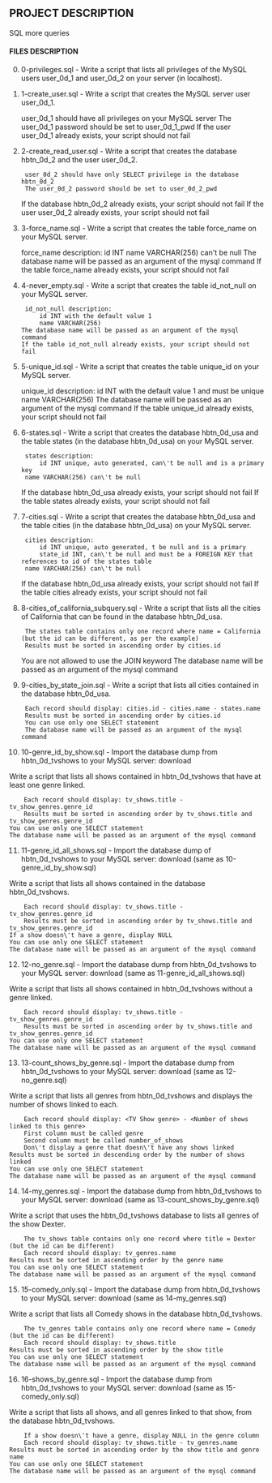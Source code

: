 ## PROJECT DESCRIPTION
SQL more queries

#### FILES DESCRIPTION
0. 0-privileges.sql - Write a script that lists all privileges of the MySQL users user_0d_1 and user_0d_2 on your server (in localhost).

1. 1-create_user.sql - Write a script that creates the MySQL server user user_0d_1.

   	user_0d_1 should have all privileges on your MySQL server
        The user_0d_1 password should be set to user_0d_1_pwd
	If the user user_0d_1 already exists, your script should not fail
	
2. 2-create_read_user.sql - Write a script that creates the database hbtn_0d_2 and the user user_0d_2.

        user_0d_2 should have only SELECT privilege in the database hbtn_0d_2
        The user_0d_2 password should be set to user_0d_2_pwd
	If the database hbtn_0d_2 already exists, your script should not fail
	If the user user_0d_2 already exists, your script should not fail
	
3. 3-force_name.sql - Write a script that creates the table force_name on your MySQL server.

   	force_name description:
            id INT
            name VARCHAR(256) can\'t be null
	The database name will be passed as an argument of the mysql command
	If the table force_name already exists, your script should not fail
	
4. 4-never_empty.sql - Write a script that creates the table id_not_null on your MySQL server.

    	id_not_null description:
            id INT with the default value 1
            name VARCHAR(256)
       The database name will be passed as an argument of the mysql command
       If the table id_not_null already exists, your script should not fail

5. 5-unique_id.sql - Write a script that creates the table unique_id on your MySQL server.

   	unique_id description:
            id INT with the default value 1 and must be unique
            name VARCHAR(256)
       The database name will be passed as an argument of the mysql command
       If the table unique_id already exists, your script should not fail

6. 6-states.sql - Write a script that creates the database hbtn_0d_usa and the table states (in the database hbtn_0d_usa) on your MySQL server.

    	states description:
            id INT unique, auto generated, can\'t be null and is a primary key
	    name VARCHAR(256) can\'t be null
	If the database hbtn_0d_usa already exists, your script should not fail
	If the table states already exists, your script should not fail
			    
7. 7-cities.sql - Write a script that creates the database hbtn_0d_usa and the table cities (in the database hbtn_0d_usa) on your MySQL server.

    	cities description:
            id INT unique, auto generated, t be null and is a primary 
            state_id INT, can\'t be null and must be a FOREIGN KEY that references to id of the states table
	    name VARCHAR(256) can\'t be null
	If the database hbtn_0d_usa already exists, your script should not fail
	If the table cities already exists, your script should not fail
	
8. 8-cities_of_california_subquery.sql - Write a script that lists all the cities of California that can be found in the database hbtn_0d_usa.

        The states table contains only one record where name = California (but the id can be different, as per the example)
        Results must be sorted in ascending order by cities.id
	You are not allowed to use the JOIN keyword
	The database name will be passed as an argument of the mysql command
	
9. 9-cities_by_state_join.sql - Write a script that lists all cities contained in the database hbtn_0d_usa.

        Each record should display: cities.id - cities.name - states.name
        Results must be sorted in ascending order by cities.id
        You can use only one SELECT statement
        The database name will be passed as an argument of the mysql command

10. 10-genre_id_by_show.sql - Import the database dump from hbtn_0d_tvshows to your MySQL server: download

Write a script that lists all shows contained in hbtn_0d_tvshows that have at least one genre linked.

        Each record should display: tv_shows.title - tv_show_genres.genre_id
        Results must be sorted in ascending order by tv_shows.title and tv_show_genres.genre_id
	You can use only one SELECT statement
	The database name will be passed as an argument of the mysql command
	
11. 11-genre_id_all_shows.sql - Import the database dump of hbtn_0d_tvshows to your MySQL server: download (same as 10-genre_id_by_show.sql)

Write a script that lists all shows contained in the database hbtn_0d_tvshows.

        Each record should display: tv_shows.title - tv_show_genres.genre_id
        Results must be sorted in ascending order by tv_shows.title and tv_show_genres.genre_id
	If a show doesn\'t have a genre, display NULL
	You can use only one SELECT statement
	The database name will be passed as an argument of the mysql command
	
12. 12-no_genre.sql - Import the database dump from hbtn_0d_tvshows to your MySQL server: download (same as 11-genre_id_all_shows.sql)

Write a script that lists all shows contained in hbtn_0d_tvshows without a genre linked.

        Each record should display: tv_shows.title - tv_show_genres.genre_id
        Results must be sorted in ascending order by tv_shows.title and tv_show_genres.genre_id
	You can use only one SELECT statement
	The database name will be passed as an argument of the mysql command
		
13. 13-count_shows_by_genre.sql - Import the database dump from hbtn_0d_tvshows to your MySQL server: download (same as 12-no_genre.sql)

Write a script that lists all genres from hbtn_0d_tvshows and displays the number of shows linked to each.

        Each record should display: <TV Show genre> - <Number of shows linked to this genre>
        First column must be called genre
        Second column must be called number_of_shows
        Don\'t display a genre that doesn\'t have any shows linked
	Results must be sorted in descending order by the number of shows linked
	You can use only one SELECT statement
	The database name will be passed as an argument of the mysql command
			    
14. 14-my_genres.sql - Import the database dump from hbtn_0d_tvshows to your MySQL server: download (same as 13-count_shows_by_genre.sql)

Write a script that uses the hbtn_0d_tvshows database to lists all genres of the show Dexter.

        The tv_shows table contains only one record where title = Dexter (but the id can be different)
        Each record should display: tv_genres.name
	Results must be sorted in ascending order by the genre name
	You can use only one SELECT statement
	The database name will be passed as an argument of the mysql command
	
15. 15-comedy_only.sql - Import the database dump from hbtn_0d_tvshows to your MySQL server: download (same as 14-my_genres.sql)

Write a script that lists all Comedy shows in the database hbtn_0d_tvshows.

        The tv_genres table contains only one record where name = Comedy (but the id can be different)
        Each record should display: tv_shows.title
	Results must be sorted in ascending order by the show title
	You can use only one SELECT statement
	The database name will be passed as an argument of the mysql command
	
16. 16-shows_by_genre.sql - Import the database dump from hbtn_0d_tvshows to your MySQL server: download (same as 15-comedy_only.sql)

Write a script that lists all shows, and all genres linked to that show, from the database hbtn_0d_tvshows.

        If a show doesn\'t have a genre, display NULL in the genre column
        Each record should display: tv_shows.title - tv_genres.name
	Results must be sorted in ascending order by the show title and genre name
	You can use only one SELECT statement
	The database name will be passed as an argument of the mysql command
		    